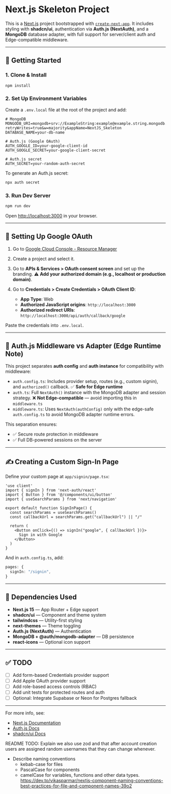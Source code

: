 # Next.js Skeleton Project

This is a [Next.js](https://nextjs.org) project bootstrapped with [`create-next-app`](https://nextjs.org/docs/app/api-reference/cli/create-next-app). It includes styling with **shadcn/ui**, authentication via **Auth.js (NextAuth)**, and a **MongoDB** database adapter, with full support for server/client auth and Edge-compatible middleware.

---

## 🚀 Getting Started

### 1. Clone & Install

```bash
npm install
```

### 2. Set Up Environment Variables

Create a `.env.local` file at the root of the project and add:

```env
# MongoDB
MONGODB_URI=mongodb+srv://ExampleString:example@example.string.mongodb.net/ExampleString?retryWrites=true&w=majority&appName=NextJS_Skeleton
DATABASE_NAME=your-db-name

# Auth.js (Google OAuth)
AUTH_GOOGLE_ID=your-google-client-id
AUTH_GOOGLE_SECRET=your-google-client-secret

# Auth.js secret
AUTH_SECRET=your-random-auth-secret
```

To generate an Auth.js secret:

```bash
npx auth secret
```

### 3. Run Dev Server

```bash
npm run dev
```

Open [http://localhost:3000](http://localhost:3000) in your browser.

---

## 🔐 Setting Up Google OAuth

1. Go to [Google Cloud Console - Resource Manager](https://console.cloud.google.com/cloud-resource-manager)
2. Create a project and select it.
3. Go to **APIs & Services > OAuth consent screen** and set up the branding. ⚠️ **Add your authorized domain (e.g., localhost or production domain)**.
4. Go to **Credentials > Create Credentials > OAuth Client ID**:

   * **App Type**: Web
   * **Authorized JavaScript origins**: `http://localhost:3000`
   * **Authorized redirect URIs**: `http://localhost:3000/api/auth/callback/google`

Paste the credentials into `.env.local`.

---

## 🧠 Auth.js Middleware vs Adapter (Edge Runtime Note)

This project separates **auth config** and **auth instance** for compatibility with middleware:

* `auth.config.ts`: Includes provider setup, routes (e.g., custom signin), and `authorized()` callback. ✅ **Safe for Edge runtime**
* `auth.ts`: Full `NextAuth()` instance with the MongoDB adapter and session strategy. ❌ **Not Edge-compatible** — avoid importing this in `middleware.ts`
* `middleware.ts`: Uses `NextAuth(authConfig)` only with the edge-safe `auth.config.ts` to avoid MongoDB adapter runtime errors.

This separation ensures:

* ✅ Secure route protection in middleware
* ✅ Full DB-powered sessions on the server

---

## ✍️ Creating a Custom Sign-In Page

Define your custom page at `app/signin/page.tsx`:

```tsx
'use client'
import { signIn } from 'next-auth/react'
import { Button } from '@/components/ui/button'
import { useSearchParams } from 'next/navigation'

export default function SignInPage() {
  const searchParams = useSearchParams()
  const callbackUrl = searchParams.get("callbackUrl") || "/"

  return (
    <Button onClick={() => signIn("google", { callbackUrl })}>
      Sign in with Google
    </Button>
  )
}
```

And in `auth.config.ts`, add:

```ts
pages: {
  signIn: "/signin",
}
```

---

## 🧩 Dependencies Used

* **Next.js 15** — App Router + Edge support
* **shadcn/ui** — Component and theme system
* **tailwindcss** — Utility-first styling
* **next-themes** — Theme toggling
* **Auth.js (NextAuth)** — Authentication
* **MongoDB + @auth/mongodb-adapter** — DB persistence
* **react-icons** — Optional icon support

---

## ✅ TODO

* [ ] Add form-based Credentials provider support
* [ ] Add Apple OAuth provider support
* [ ] Add role-based access controls (RBAC)
* [ ] Add unit tests for protected routes and auth
* [ ] Optional: Integrate Supabase or Neon for Postgres fallback

---

For more info, see:

* [Next.js Documentation](https://nextjs.org/docs)
* [Auth.js Docs](https://authjs.dev)
* [shadcn/ui Docs](https://ui.shadcn.com)

README TODO: Explain we also use zod and that after account creation users are assigned random usernames that they can change whenever.

- Describe naming conventions
  - kebab-case for files
  - PascalCase for components
  - camelCase for variables, functions and other data types. 
  https://dev.to/vikasparmar/nextjs-component-naming-conventions-best-practices-for-file-and-component-names-39o2
  